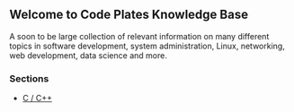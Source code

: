 ## Welcome to Code Plates Knowledge Base

A soon to be large collection of relevant information on many different topics in software development, system administration, Linux, networking, web development, data science and more.

### Sections

- [C / C++](cprogramming)

